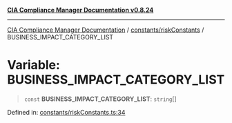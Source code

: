 [**CIA Compliance Manager Documentation v0.8.24**](../../../README.md)

***

[CIA Compliance Manager Documentation](../../../modules.md) / [constants/riskConstants](../README.md) / BUSINESS\_IMPACT\_CATEGORY\_LIST

# Variable: BUSINESS\_IMPACT\_CATEGORY\_LIST

> `const` **BUSINESS\_IMPACT\_CATEGORY\_LIST**: `string`[]

Defined in: [constants/riskConstants.ts:34](https://github.com/Hack23/cia-compliance-manager/blob/8f5d084752ccee354557e96bf8b49239fb671c91/src/constants/riskConstants.ts#L34)
